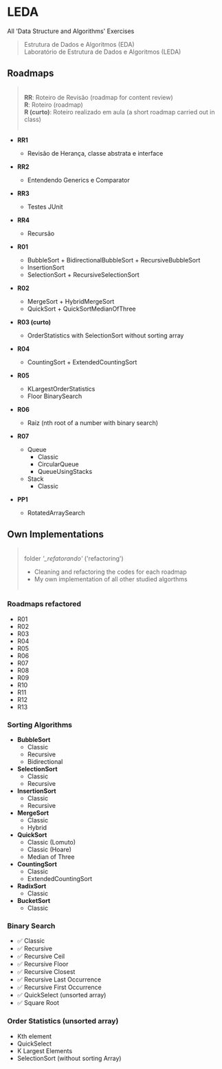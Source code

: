 # LEDA
All 'Data Structure and Algorithms' Exercises
> Estrutura de Dados e Algoritmos (EDA)<br>
> Laboratório de Estrutura de Dados e Algoritmos (LEDA)

## Roadmaps
> <br>
> **RR**: Roteiro de Revisão (roadmap for content review)<br>
> **R**: Roteiro (roadmap)<br>
> **R (curto)**: Roteiro realizado em aula (a short roadmap carried out in class)<br>
> <br>

- **RR1**
  - Revisão de Herança, classe abstrata e interface

- **RR2**
  - Entendendo Generics e Comparator

- **RR3**
  - Testes JUnit

- **RR4**
  - Recursão

- **R01**
  - BubbleSort + BidirectionalBubbleSort + RecursiveBubbleSort
  - InsertionSort
  - SelectionSort + RecursiveSelectionSort

- **R02**
  - MergeSort + HybridMergeSort
  - QuickSort + QuickSortMedianOfThree
  
- **R03 (curto)**
  - OrderStatistics with SelectionSort without sorting array

- **R04**
  - CountingSort + ExtendedCountingSort

- **R05**
  - KLargestOrderStatistics
  - Floor BinarySearch

- **R06**
  - Raiz (nth root of a number with binary search)

- **R07**
  - Queue
    - Classic
    - CircularQueue
    - QueueUsingStacks
  - Stack
    - Classic

- **PP1**
  - RotatedArraySearch
  
  
## Own Implementations
> <br>
> folder *'_refatorando'* ('refactoring')<br>
> - Cleaning and refactoring the codes for each roadmap <br>
> - My own implementation of all other studied algorthms <br>
> <br>

### Roadmaps refactored

- R01
- R02
- R03
- R04
- R05
- R06
- R07
- R08
- R09
- R10
- R11
- R12
- R13

### Sorting Algorithms

- **BubbleSort**
  - Classic
  - Recursive
  - Bidirectional
- **SelectionSort**
  - Classic
  - Recursive
- **InsertionSort**
  - Classic
  - Recursive
- **MergeSort**
  - Classic
  - Hybrid
- **QuickSort**
  - Classic (Lomuto)
  - Classic (Hoare)
  - Median of Three
- **CountingSort**
  - Classic
  - ExtendedCountingSort
- **RadixSort**
  - Classic
- **BucketSort**
  - Classic

### Binary Search

- ✅ Classic
- ✅ Recursive
- ✅ Recursive Ceil
- ✅ Recursive Floor
- ✅ Recursive Closest
- ✅ Recursive Last Occurrence
- ✅ Recursive First Occurrence
- ✅ QuickSelect (unsorted array)
- ✅ Square Root
  
### Order Statistics (unsorted array)

- Kth element
- QuickSelect
- K Largest Elements
- SelectionSort (without sorting Array)